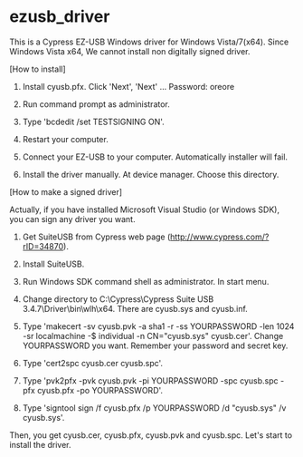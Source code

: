 ﻿ezusb_driver
============

This is a Cypress EZ-USB Windows driver for Windows Vista/7(x64).
Since Windows Vista x64, We cannot install non digitally signed driver.


[How to install]

1. Install cyusb.pfx.
	Click 'Next', 'Next' ...
	Password: oreore

2. Run command prompt as administrator.

3. Type 'bcdedit /set TESTSIGNING ON'.

4. Restart your computer.

5. Connect your EZ-USB to your computer.
	Automatically installer will fail.

6. Install the driver manually.
	At device manager.
	Choose this directory.


[How to make a signed driver]

Actually, if you have installed Microsoft Visual Studio (or Windows SDK), you can sign any driver you want.

1. Get SuiteUSB from Cypress web page (http://www.cypress.com/?rID=34870).

2. Install SuiteUSB.

3. Run Windows SDK command shell as administrator.
	In start menu.

4. Change directory to C:\Cypress\Cypress Suite USB 3.4.7\Driver\bin\wlh\x64.
	There are cyusb.sys and cyusb.inf.

5. Type 'makecert -sv cyusb.pvk -a sha1 -r -ss YOURPASSWORD -len 1024 -sr localmachine -$ individual -n CN="cyusb.sys" cyusb.cer'.
	Change YOURPASSWORD you want.
	Remember your password and secret key.

6. Type 'cert2spc cyusb.cer cyusb.spc'.

7. Type 'pvk2pfx -pvk cyusb.pvk -pi YOURPASSWORD -spc cyusb.spc -pfx cyusb.pfx -po YOURPASSWORD'.

8. Type 'signtool sign /f cyusb.pfx /p YOURPASSWORD  /d "cyusb.sys" /v cyusb.sys'.

Then, you get cyusb.cer, cyusb.pfx, cyusb.pvk and cyusb.spc.
Let's start to install the driver.

